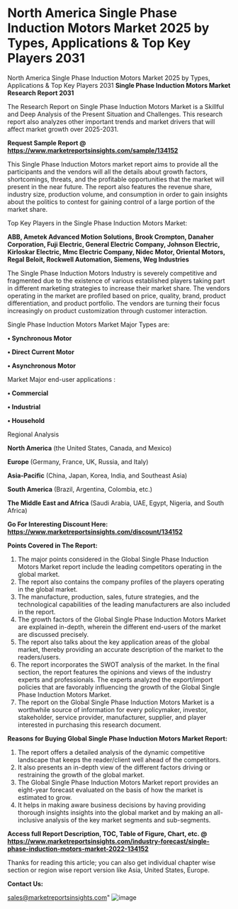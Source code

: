 # North America Single Phase Induction Motors Market 2025 by Types, Applications & Top Key Players 2031
 North America Single Phase Induction Motors Market 2025 by Types, Applications & Top Key Players 2031
<strong>Single Phase Induction Motors Market Research Report 2031</strong>

The Research Report on Single Phase Induction Motors Market is a Skillful and Deep Analysis of the Present Situation and Challenges. This research report also analyzes other important trends and market drivers that will affect market growth over 2025-2031.

<strong>Request Sample Report @ <a href=https://www.marketreportsinsights.com/sample/134152>https://www.marketreportsinsights.com/sample/134152</a></strong>

This Single Phase Induction Motors market report aims to provide all the participants and the vendors will all the details about growth factors, shortcomings, threats, and the profitable opportunities that the market will present in the near future. The report also features the revenue share, industry size, production volume, and consumption in order to gain insights about the politics to contest for gaining control of a large portion of the market share.

Top Key Players in the Single Phase Induction Motors Market:

<strong>ABB, Ametek Advanced Motion Solutions, Brook Crompton, Danaher Corporation, Fuji Electric, General Electric Company, Johnson Electric, Kirloskar Electric, Mmc Electric Company, Nidec Motor, Oriental Motors, Regal Beloit, Rockwell Automation, Siemens, Weg Industries</strong>

The Single Phase Induction Motors Industry is severely competitive and fragmented due to the existence of various established players taking part in different marketing strategies to increase their market share. The vendors operating in the market are profiled based on price, quality, brand, product differentiation, and product portfolio. The vendors are turning their focus increasingly on product customization through customer interaction.

Single Phase Induction Motors Market Major Types are:

<strong>• Synchronous Motor

• Direct Current Motor

• Asynchronous Motor</strong>

Market Major end-user applications :

<strong>• Commercial

• Industrial

• Household</strong>

Regional Analysis

</u><strong><b>North America</b></strong> (the United States, Canada, and Mexico)

<strong><b>Europe </b></strong>(Germany, France, UK, Russia, and Italy)

<strong><b>Asia-Pacific</b></strong> (China, Japan, Korea, India, and Southeast Asia)

<strong><b>South America</b></strong> (Brazil, Argentina, Colombia, etc.)

<strong><b>The Middle East and Africa</b></strong> (Saudi Arabia, UAE, Egypt, Nigeria, and South Africa)

<strong>Go For Interesting Discount Here: <a href=https://www.marketreportsinsights.com/discount/134152>https://www.marketreportsinsights.com/discount/134152</a></strong>

<strong>Points Covered in The Report:</strong>
<ol>
  <li>The major points considered in the Global Single Phase Induction Motors Market report include the leading competitors operating in the global market.</li>
  <li>The report also contains the company profiles of the players operating in the global market.</li>
  <li>The manufacture, production, sales, future strategies, and the technological capabilities of the leading manufacturers are also included in the report.</li>
  <li>The growth factors of the Global Single Phase Induction Motors Market are explained in-depth, wherein the different end-users of the market are discussed precisely.</li>
  <li>The report also talks about the key application areas of the global market, thereby providing an accurate description of the market to the readers/users.</li>
  <li>The report incorporates the SWOT analysis of the market. In the final section, the report features the opinions and views of the industry experts and professionals. The experts analyzed the export/import policies that are favorably influencing the growth of the Global Single Phase Induction Motors Market.</li>
  <li>The report on the Global Single Phase Induction Motors Market is a worthwhile source of information for every policymaker, investor, stakeholder, service provider, manufacturer, supplier, and player interested in purchasing this research document.</li>
</ol>
<strong>Reasons for Buying Global Single Phase Induction Motors Market Report:</strong>

<ol>
  <li>The report offers a detailed analysis of the dynamic competitive landscape that keeps the reader/client well ahead of the competitors.</li>
  <li>It also presents an in-depth view of the different factors driving or restraining the growth of the global market.</li>
  <li>The Global Single Phase Induction Motors Market report provides an eight-year forecast evaluated on the basis of how the market is estimated to grow.</li>
  <li>It helps in making aware business decisions by having providing thorough insights insights into the global market and by making an all-inclusive analysis of the key market segments and sub-segments.</li>
</ol>
<strong>Access full Report Description, TOC, Table of Figure, Chart, etc. @ <a href=https://www.marketreportsinsights.com/industry-forecast/single-phase-induction-motors-market-2022-134152>https://www.marketreportsinsights.com/industry-forecast/single-phase-induction-motors-market-2022-134152</a></strong>


Thanks for reading this article; you can also get individual chapter wise section or region wise report version like Asia, United States, Europe.

<strong>Contact Us:</strong>

sales@marketreportsinsights.com"
![image](https://github.com/user-attachments/assets/227e36cc-b5f9-4055-a933-0431dcde051c)
